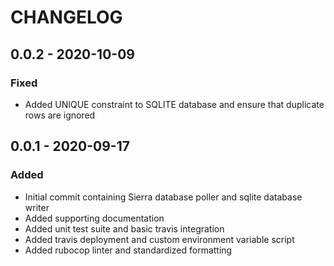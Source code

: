 # CHANGELOG

## 0.0.2 - 2020-10-09
### Fixed
- Added UNIQUE constraint to SQLITE database and ensure that duplicate rows are ignored

## 0.0.1 - 2020-09-17
### Added
- Initial commit containing Sierra database poller and sqlite database writer
- Added supporting documentation
- Added unit test suite and basic travis integration
- Added travis deployment and custom environment variable script
- Added rubocop linter and standardized formatting
